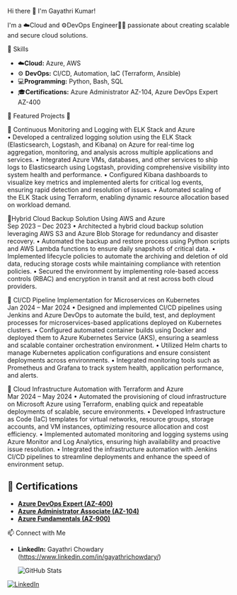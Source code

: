 Hi there 👋 I'm Gayathri Kumar!


I'm a ☁️Cloud and ⚙️DevOps Engineer👩‍💻 passionate about creating scalable and secure cloud solutions.

🔧 Skills 
- ☁️**Cloud:** Azure, AWS
- ⚙️ **DevOps:** CI/CD, Automation, IaC (Terraform, Ansible)
- 💻**Programming:** Python, Bash, SQL
- 🎓**Certifications:** Azure Administrator AZ-104, Azure DevOps Expert AZ-400
  
🌟 Featured Projects 🌟

💠 Continuous Monitoring and Logging with ELK Stack and Azure                             
• Developed a centralized logging solution using the ELK Stack (Elasticsearch, Logstash, and Kibana) 
on Azure for real-time log aggregation, monitoring, and analysis across multiple applications and 
services. 
• Integrated Azure VMs, databases, and other services to ship logs to Elasticsearch using Logstash, 
providing comprehensive visibility into system health and performance. 
• Configured Kibana dashboards to visualize key metrics and implemented alerts for critical log events, 
ensuring rapid detection and resolution of issues. 
• Automated scaling of the ELK Stack using Terraform, enabling dynamic resource allocation based on 
workload demand. 

💠Hybrid Cloud Backup Solution Using AWS and Azure                                             
Sep 2023 – Dec 2023 
• Architected a hybrid cloud backup solution leveraging AWS S3 and Azure Blob Storage for 
redundancy and disaster recovery. 
• Automated the backup and restore process using Python scripts and AWS Lambda functions to ensure 
daily snapshots of critical data. 
• Implemented lifecycle policies to automate the archiving and deletion of old data, reducing storage 
costs while maintaining compliance with retention policies. 
• Secured the environment by implementing role-based access controls (RBAC) and encryption in 
transit and at rest across both cloud providers.

💠 CI/CD Pipeline Implementation for Microservices on Kubernetes                            
Jan 2024 – Mar 2024 
• Designed and implemented CI/CD pipelines using Jenkins and Azure DevOps to automate the build, 
test, and deployment processes for microservices-based applications deployed on Kubernetes clusters. 
• Configured automated container builds using Docker and deployed them to Azure Kubernetes Service 
(AKS), ensuring a seamless and scalable container orchestration environment. 
• Utilized Helm charts to manage Kubernetes application configurations and ensure consistent 
deployments across environments. 
• Integrated monitoring tools such as Prometheus and Grafana to track system health, application 
performance, and alerts. 

💠 Cloud Infrastructure Automation with Terraform and Azure                                   
Mar 2024 – May 2024 
• Automated the provisioning of cloud infrastructure on Microsoft Azure using Terraform, enabling 
quick and repeatable deployments of scalable, secure environments. 
• Developed Infrastructure as Code (IaC) templates for virtual networks, resource groups, storage 
accounts, and VM instances, optimizing resource allocation and cost efficiency. 
• Implemented automated monitoring and logging systems using Azure Monitor and Log Analytics, 
ensuring high availability and proactive issue resolution. 
• Integrated the infrastructure automation with Jenkins CI/CD pipelines to streamline deployments and 
enhance the speed of environment setup. 


## 📜 Certifications

- **[Azure DevOps Expert (AZ-400)](https://learn.microsoft.com/api/credentials/share/en-us/GayathriNaidu-8997/C5CE0EB56E14E53E?sharingId=B3B61FF1D58E6216)**  
-  **[Azure Administrator Associate (AZ-104)](https://learn.microsoft.com/api/credentials/share/en-us/GayathriNaidu-8997/C501DEBAB487125?sharingId=B3B61FF1D58E6216)**  
- **[Azure Fundamentals (AZ-900)](https://learn.microsoft.com/api/credentials/share/en-us/GayathriNaidu-8997/324DF2E14F3D4245?sharingId=B3B61FF1D58E6216)**  



📫 Connect with Me
- **LinkedIn:** Gayathri Chowdary (https://www.linkedin.com/in/gayathrichowdary/)

  ![GitHub Stats](https://github-readme-stats.vercel.app/api?username=gayi3kumar&show_icons=true&theme=radical)



[![LinkedIn](https://img.shields.io/badge/-LinkedIn-blue?style=flat-square&logo=linkedin)](https://www.linkedin.com/in/gayathrichowdary)

